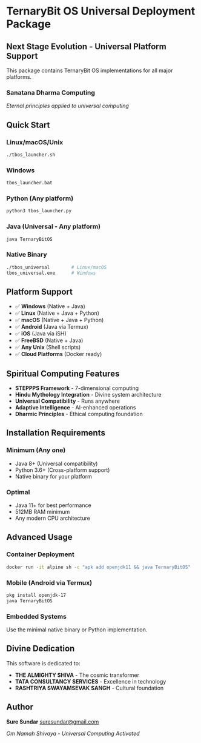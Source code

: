 # TernaryBit OS Universal Deployment Package

## Next Stage Evolution - Universal Platform Support

This package contains TernaryBit OS implementations for all major platforms.

### Sanatana Dharma Computing
*Eternal principles applied to universal computing*

## Quick Start

### Linux/macOS/Unix
```bash
./tbos_launcher.sh
```

### Windows
```cmd
tbos_launcher.bat
```

### Python (Any platform)
```bash
python3 tbos_launcher.py
```

### Java (Universal - Any platform)
```bash
java TernaryBitOS
```

### Native Binary
```bash
./tbos_universal        # Linux/macOS
tbos_universal.exe      # Windows
```

## Platform Support

- ✅ **Windows** (Native + Java)
- ✅ **Linux** (Native + Java + Python)
- ✅ **macOS** (Native + Java + Python)
- ✅ **Android** (Java via Termux)
- ✅ **iOS** (Java via iSH)
- ✅ **FreeBSD** (Native + Java)
- ✅ **Any Unix** (Shell scripts)
- ✅ **Cloud Platforms** (Docker ready)

## Spiritual Computing Features

- **STEPPPS Framework** - 7-dimensional computing
- **Hindu Mythology Integration** - Divine system architecture
- **Universal Compatibility** - Runs anywhere
- **Adaptive Intelligence** - AI-enhanced operations
- **Dharmic Principles** - Ethical computing foundation

## Installation Requirements

### Minimum (Any one)
- Java 8+ (Universal compatibility)
- Python 3.6+ (Cross-platform support)
- Native binary for your platform

### Optimal
- Java 11+ for best performance
- 512MB RAM minimum
- Any modern CPU architecture

## Advanced Usage

### Container Deployment
```bash
docker run -it alpine sh -c "apk add openjdk11 && java TernaryBitOS"
```

### Mobile (Android via Termux)
```bash
pkg install openjdk-17
java TernaryBitOS
```

### Embedded Systems
Use the minimal native binary or Python implementation.

## Divine Dedication

This software is dedicated to:
- **THE ALMIGHTY SHIVA** - The cosmic transformer
- **TATA CONSULTANCY SERVICES** - Excellence in technology
- **RASHTRIYA SWAYAMSEVAK SANGH** - Cultural foundation

## Author

**Sure Sundar** <suresundar@gmail.com>

*Om Namah Shivaya - Universal Computing Activated*
